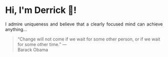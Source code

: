 # Hi, I'm Derrick 👋!
<p align="justify">I admire uniqueness and believe that a clearly focused mind can achieve anything...</p> 
<!-- #quote-start -->
<blockquote>&ldquo;Change will not come if we wait for some other person, or if we wait for some other time.&rdquo; &mdash; <footer>Barack Obama</footer></blockquote>
<!-- #quote-end -->
